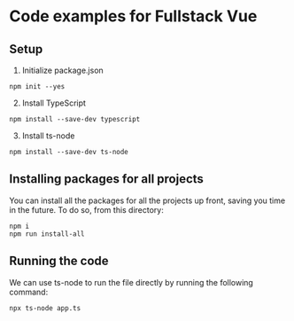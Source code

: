 # Code examples for Fullstack Vue

## Setup

1. Initialize package.json

```
npm init --yes
```

2. Install TypeScript

```
npm install --save-dev typescript
```

3. Install ts-node

```
npm install --save-dev ts-node
```

## Installing packages for all projects

You can install all the packages for all the projects up front, saving you time in the future. To do so, from this directory:

```
npm i
npm run install-all
```

## Running the code

We can use ts-node to run the file directly by running the following command:

```
npx ts-node app.ts
```
